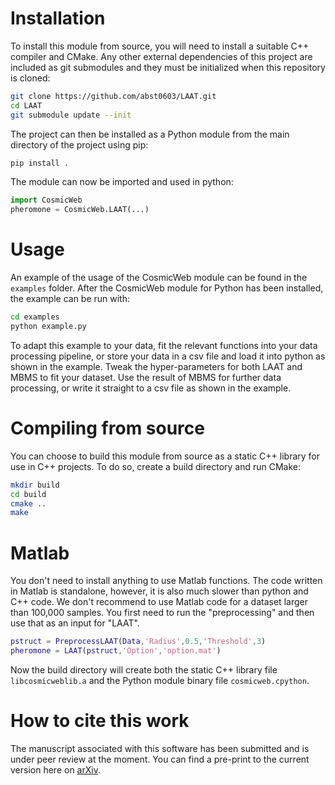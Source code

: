 # Installation
To install this module from source, you will need to install a suitable C++ compiler and CMake. Any other external dependencies of this project are included as git submodules and they must be initialized when this repository is cloned:

```sh
git clone https://github.com/abst0603/LAAT.git
cd LAAT
git submodule update --init
```

The project can then be installed as a Python module from the main directory of the project using pip:

```sh
pip install .
```

The module can now be imported and used in python:

```python
import CosmicWeb
pheromone = CosmicWeb.LAAT(...)
```

# Usage
An example of the usage of the CosmicWeb module can be found in the `examples` folder. After the CosmicWeb module for Python has been installed, the example can be run with:

```sh
cd examples
python example.py
```

To adapt this example to your data, fit the relevant functions into your data processing pipeline, or store your data in a csv file and load it into python as shown in the example. Tweak the hyper-parameters for both LAAT and MBMS to fit your dataset. Use the result of MBMS for further data processing, or write it straight to a csv file as shown in the example.

# Compiling from source
You can choose to build this module from source as a static C++ library for use in C++ projects. To do so, create a build directory and run CMake:

```sh
mkdir build
cd build
cmake ..
make
```

# Matlab
You don't need to install anything to use Matlab functions. The code written in Matlab is standalone, however, it is also much slower than python and C++ code. We don't recommend to use Matlab code for a dataset larger than 100,000 samples. You first need to run the "preprocessing" and then use that as an input for "LAAT".
```Matlab
pstruct = PreprocessLAAT(Data,'Radius',0.5,'Threshold',3)
pheromone = LAAT(pstruct,'Option','option.mat')
```
Now the build directory will create both the static C++ library file `libcosmicweblib.a` and the Python module binary file `cosmicweb.cpython`.

# How to cite this work
The manuscript associated with this software has been submitted and is under peer review at the moment. You can find a pre-print to the current version here on [arXiv](https://arxiv.org/abs/2009.08326).
